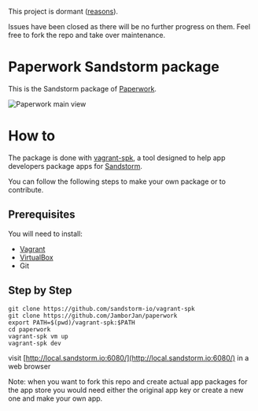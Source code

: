 This project is dormant ([reasons](https://gist.github.com/JamborJan/8e42eff813b6fb0b6fe987afb9241c5e)). 

Issues have been closed as there will be no further progress on them. Feel free to fork the repo and take over maintenance.

# Paperwork Sandstorm package

This is the Sandstorm package of [Paperwork](http://paperwork.rocks/).

![Paperwork main view](.sandstorm/app-graphics/paperwork_example_01.png)

# How to

The package is done with [vagrant-spk](https://github.com/sandstorm-io/vagrant-spk), a tool designed to help app developers package apps for [Sandstorm](https://sandstorm.io).

You can follow the following steps to make your own package or to contribute.

## Prerequisites

You will need to install:
- [Vagrant](https://www.vagrantup.com/)
- [VirtualBox](https://www.virtualbox.org/wiki/Downloads)
- Git

## Step by Step

```
git clone https://github.com/sandstorm-io/vagrant-spk
git clone https://github.com/JamborJan/paperwork
export PATH=$(pwd)/vagrant-spk:$PATH
cd paperwork
vagrant-spk vm up
vagrant-spk dev
```

visit [http://local.sandstorm.io:6080/](http://local.sandstorm.io:6080/) in a web browser

Note: when you want to fork this repo and create actual app packages for the app store you would need either the original app key or create a new one and make your own app.
